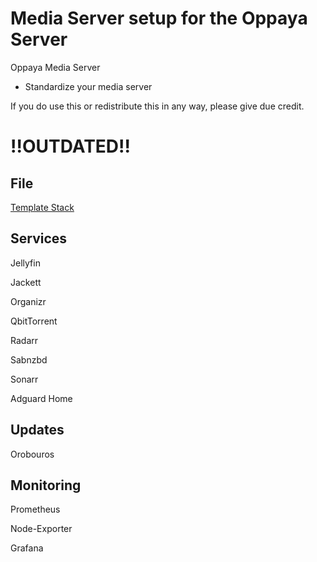 # Media Server setup for the Oppaya Server
Oppaya Media Server
 * Standardize your media server

If you do use this or redistribute this in any way, please give due credit.

# !!OUTDATED!!

## File
[Template Stack](oppaya-template2.0)

## Services
Jellyfin

Jackett

Organizr

QbitTorrent

Radarr

Sabnzbd

Sonarr

Adguard Home

## Updates
Orobouros

## Monitoring
Prometheus

Node-Exporter

Grafana
